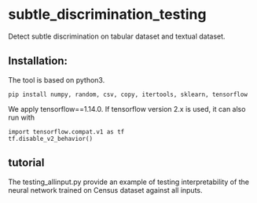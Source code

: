 # subtle_discrimination_testing
Detect subtle discrimination on tabular dataset and textual dataset.

## Installation:
The tool is based on python3. 
```
pip install numpy, random, csv, copy, itertools, sklearn, tensorflow
```
We apply tensorflow==1.14.0. If tensorflow version 2.x is used, it can also run with 
```
import tensorflow.compat.v1 as tf
tf.disable_v2_behavior()
```
## tutorial
The testing_allinput.py provide an example of testing interpretability of the neural network trained on Census dataset against all inputs.
